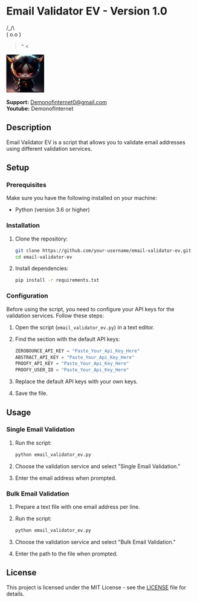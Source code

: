 # Email Validator EV - Version 1.0
 /\_/\\  
 ( o.o ) 
  > ^ <

![Cat Art](cat_art.png)

**Support:** Demonofinternet0@gmail.com  
**Youtube:** DemonofInternet

## Description
Email Validator EV is a script that allows you to validate email addresses using different validation services.

## Setup

### Prerequisites
Make sure you have the following installed on your machine:

- Python (version 3.6 or higher)

### Installation
1. Clone the repository:

    ```bash
    git clone https://github.com/your-username/email-validator-ev.git
    cd email-validator-ev
    ```

2. Install dependencies:

    ```bash
    pip install -r requirements.txt
    ```

### Configuration
Before using the script, you need to configure your API keys for the validation services. Follow these steps:

1. Open the script (`email_validator_ev.py`) in a text editor.

2. Find the section with the default API keys:

    ```python
    ZEROBOUNCE_API_KEY = "Paste_Your_Api_Key_Here"
    ABSTRACT_API_KEY = "Paste_Your_Api_Key_Here"
    PROOFY_API_KEY = "Paste_Your_Api_Key_Here"
    PROOFY_USER_ID = "Paste_Your_Api_Key_Here"
    ```

3. Replace the default API keys with your own keys.

4. Save the file.

## Usage

### Single Email Validation
1. Run the script:

    ```bash
    python email_validator_ev.py
    ```

2. Choose the validation service and select "Single Email Validation."

3. Enter the email address when prompted.

### Bulk Email Validation
1. Prepare a text file with one email address per line.

2. Run the script:

    ```bash
    python email_validator_ev.py
    ```

3. Choose the validation service and select "Bulk Email Validation."

4. Enter the path to the file when prompted.

## License
This project is licensed under the MIT License - see the [LICENSE](LICENSE) file for details.
